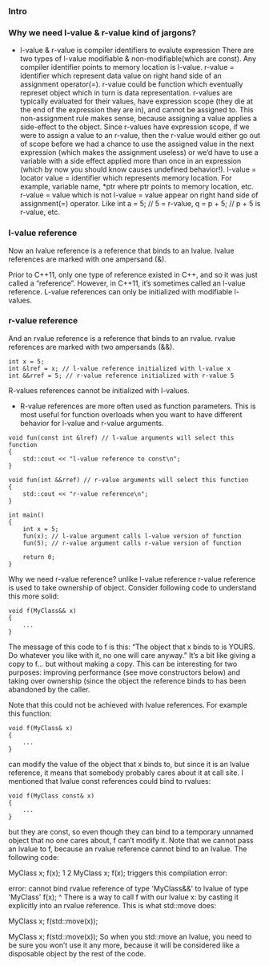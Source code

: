 ### Intro
### Why we need l-value & r-value kind of jargons?


- l-value & r-value is compiler identifiers to evalute expression
There are two types of l-value modifiable & non-modifiable(which are const).
Any compiler identifier points to memory location is l-value. 
r-value = identifier which represent data value on right hand side of an assignment operator(=).
r-value could be function which eventually represet object which in turn is data representation.
r-values are typically evaluated for their values, have expression scope (they die at the end of the expression they are in), and cannot be assigned to.
This non-assignment rule makes sense, because assigning a value applies a side-effect to the object. Since r-values have expression scope, if we were to assign a value to an r-value, then the r-value would either go out of scope before we had a chance to use the assigned value in the next expression (which makes the assignment useless) or we’d have to use a variable with a side effect applied more than once in an expression (which by now you should know causes undefined behavior!).
l-value = locator value = identifier which represents memory location. For example, variable name, *ptr where ptr points to memory location, etc.
r-value = value which is not l-value = value appear on right hand side of assignment(=) operator. Like int a = 5; // 5 = r-value, q = p + 5; // p + 5 is r-value, etc.

### l-value reference
Now an lvalue reference is a reference that binds to an lvalue. lvalue references are marked with one ampersand (&).

Prior to C++11, only one type of reference existed in C++, and so it was just called a “reference”. However, in C++11, it’s sometimes called an l-value reference. L-value references can only be initialized with modifiable l-values.

### r-value reference
And an rvalue reference is a reference that binds to an rvalue. rvalue references are marked with two ampersands (&&).
```
int x = 5;
int &lref = x; // l-value reference initialized with l-value x
int &&rref = 5; // r-value reference initialized with r-value 5
```

R-values references cannot be initialized with l-values.
- R-value references are more often used as function parameters. This is most useful for function overloads when you want to have different behavior for l-value and r-value arguments.
```
void fun(const int &lref) // l-value arguments will select this function
{
	std::cout << "l-value reference to const\n";
}
 
void fun(int &&rref) // r-value arguments will select this function
{
	std::cout << "r-value reference\n";
}
 
int main()
{
	int x = 5;
	fun(x); // l-value argument calls l-value version of function
	fun(5); // r-value argument calls r-value version of function
 
	return 0;
}
```
Why we need r-value reference?
unlike l-value reference r-value reference is used to take ownership of object.
Consider following code to understand this more solid:

```
void f(MyClass&& x)
{
    ...
}
```
The message of this code to f is this: “The object that x binds to is YOURS. Do whatever you like with it, no one will care anyway.” It’s a bit like giving a copy to f… but without making a copy.
This can be interesting for two purposes: improving performance (see move constructors below) and taking over ownership (since the object the reference binds to has been abandoned by the caller.

Note that this could not be achieved with lvalue references. For example this function:
```
void f(MyClass& x)
{
    ...
}
```
can modify the value of the object that x binds to, but since it is an lvalue reference, it means that somebody probably cares about it at call site.
I mentioned that lvalue const references could bind to rvalues:

```
void f(MyClass const& x)
{
    ...
}
```
but they are const, so even though they can bind to a temporary unnamed object that no one cares about, f can’t modify it.
Note that we cannot pass an lvalue to f, because an rvalue reference cannot bind to an lvalue. The following code:


MyClass x;
f(x);
1
2
MyClass x;
f(x);
triggers this compilation error:


error: cannot bind rvalue reference of type 'MyClass&&' to lvalue of type 'MyClass'
f(x);
   ^
There is a way to call f with our lvalue x: by casting it explicitly into an rvalue reference. This is what std::move does:


MyClass x;
f(std::move(x));

MyClass x;
f(std::move(x));
So when you std::move an lvalue, you need to be sure you won’t use it any more, because it will be considered like a disposable object by the rest of the code.

